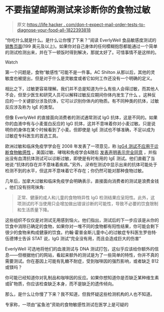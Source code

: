 # 不要指望邮购测试来诊断你的食物过敏

> 原文:[https://life hacker . com/don-t-expect-mail-order-tests-to-diagnose-your-food-all-1822393818](https://lifehacker.com/don-t-expect-mail-order-tests-to-diagnose-your-food-all-1822393818)

“你吃什么就是什么。是什么让你慢了下来？”阅读 EverlyWell 食品敏感度测试的 [销售页面](http://food-sensitivity-plus.everlywell.com/)(199 美元及以上)。如果你对自己身体的任何模糊抱怨都能通过一个简单的测试检测出来，并在下一顿饭时得到解决，那就太好了。可惜事情不是这样的。

Watch

第一个问题是，食物“敏感性”可能不是一件事。AC Shilton 从那以后，其他的灵敏度也被提出，但是对于什么是灵敏度或者它如何工作还没有一个明确的定义。

相比之下，过敏更容易理解。我们并不总是知道为什么有些人会得过敏，而其他人不会，但至少医生和研究人员可以解释过敏反应期间你体内发生了什么 。这种反应的一个关键部分涉及抗体，它可以识别你体内的物质。有不同种类的抗体，过敏反应涉及称为 IgE 的类型。

但像 EverlyWell 的直接面向消费者的测试通常测试 IgG 抗体，这是不同的。如果你的血液中有与小麦蛋白反应的 IgG 抗体，这并不意味着你对小麦过敏。只是说明你的身体在某个时候看到了小麦。但即使是 IgE 测试也不够准确，不足以成为过敏症专科医生的首选工具。

欧洲过敏和临床免疫学学会在 2008 年发表了一项意见，称 [IgG4 测试不应用于诊断食物敏感性](https://www.ncbi.nlm.nih.gov/pubmed/18489614) 。美国过敏、哮喘和免疫学会&随后 [发表声明表示完全同意](https://www.aaaai.org/aaaai/media/medialibrary/pdf%20documents/practice%20and%20parameters/eacci-igg4-2010.pdf) ，并指出没有血清抗体测试可以诊断过敏，即使是有时有用的 IgE 测试。他们直截了当地说:“抗体的存在并不意味着疾病。”另外，*没有*在测试中显示出来的抗体可能处于检测不到的水平，但这并不意味着它不存在；你仍然可能对那种食物过敏。

几年后，加拿大过敏和临床免疫学会明确表示，直接面向消费者的测试是浪费金钱 。他们没有拐弯抹角:

> 正常、健康的成人和儿童的食物特异性 IgG 检测结果应呈阳性。此外，这项测试的不当使用只会增加做出错误诊断的可能性，导致不必要的饮食限制和生活质量下降。

这些组织不仅仅是对测试无用感到恼火。他们指出，测试后的下一步应该是从你的饮食中消除已确定的食物，如果你对一堆不同的食物都有阳性结果，你可能会剩下很少的食物来构成健康的饮食。约翰·霍普金斯儿童中心的过敏症专科医生罗伯特·伍德博士告诉 STAT 说，IgG 测试“完全没有用，而且会造成巨大的伤害”

EverlyWell 可选地将他们的血液测试与 DNA 测试打包，这似乎应该给你额外的信息——但根据他们的网站，看起来额外的测试是为了一些简单的特性，你并不真的需要测试。你在基因上可能有乳糖不耐症，受到咖啡因的强烈影响，或者缺乏 B12 或镁吗？

你可能已经知道你对乳制品和咖啡因的反应。如果你想知道你是否缺乏某种维生素或矿物质，你应该检查缺乏本身，而不是缺乏的遗传倾向。

那么，是什么让你慢了下来？我不知道，但我怀疑这些检测机构的人也不知道。

专家称，一项由“鲨鱼池”资助的食物敏感性测试在医学上是可疑的